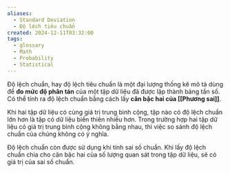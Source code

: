 ```yaml
---
aliases:
  - Standard Deviation
  - Độ lệch tiêu chuẩn
created: 2024-12-11T03:32:00
tags:
  - glossary
  - Math
  - Probability
  - Statistical
---
```

Độ lệch chuẩn, hay độ lệch tiêu chuẩn là một đại lượng thống kê mô tả dùng để **đo mức độ phân tán** của một tập dữ liệu đã được lập thành bảng tần số. Có thể tính ra độ lệch chuẩn bằng cách lấy **căn bậc hai của [[Phương sai]]**.

Khi hai tập dữ liệu có cùng giá trị trung bình cộng, tập nào có độ lệch chuẩn lớn hơn là tập có dữ liệu biến thiên nhiều hơn. Trong trường hợp hai tập dữ liệu có giá trị trung bình cộng không bằng nhau, thì việc so sánh độ lệch chuẩn của chúng không có ý nghĩa.

Độ lệch chuẩn còn được sử dụng khi tính sai số chuẩn. Khi lấy độ lệch chuẩn chia cho căn bậc hai của số lượng quan sát trong tập dữ liệu, sẽ có giá trị của sai số chuẩn.